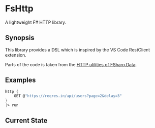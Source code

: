 # FsHttp
A lightweight F# HTTP library.

## Synopsis
This library provides a DSL which is inspired by the VS Code RestClient extension.

Parts of the code is taken from the [HTTP utilities of FSharp.Data](http://fsharp.github.io/FSharp.Data/library/Http.html).

## Examples

```fsharp
http {
    GET @"https://reqres.in/api/users?page=2&delay=3"
}
|> run
```

## Current State
